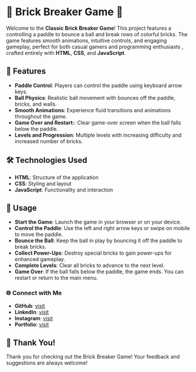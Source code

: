 # 🧱 Brick Breaker Game 🧱

Welcome to the **Classic Brick Breaker Game**! This project features a controlling a paddle to bounce a ball and break rows of colorful bricks. The game features smooth animations, intuitive controls, and engaging gameplay, perfect for both casual gamers and programming enthusiasts , crafted entirely with **HTML**, **CSS**, and **JavaScript**.



## 🚀 Features

- **Paddle Control**: Players can control the paddle using keyboard arrow keys.
- **Ball Physics**: Realistic ball movement with bounces off the paddle, bricks, and walls.
- **Smooth Animations**: Experience fluid transitions and animations throughout the game.
- **Game Over and Restart:**: Clear game-over screen when the ball falls below the paddle.
- **Levels and Progression**: Multiple levels with increasing difficulty and increased number of bricks.

## 🛠️ Technologies Used

- **HTML**: Structure of the application
- **CSS**: Styling and layout
- **JavaScript**: Functionality and interaction

## 📝 Usage

- **Start the Game**: Launch the game in your browser or on your device.
- **Control the Paddle**: Use the left and right arrow keys or swipe on mobile to move the paddle.
- **Bounce the Ball**: Keep the ball in play by bouncing it off the paddle to break bricks.
- **Collect Power-Ups**: Destroy special bricks to gain power-ups for enhanced gameplay.
- **Complete Levels**: Clear all bricks to advance to the next level.
- **Game Over**: If the ball falls below the paddle, the game ends. You can restart or return to the main menu.


### 🌐 Connect with Me

- **GitHub**: [visit](https://github.com/prathamsingh19)
- **LinkedIn**: [visit](https://www.linkedin.com/in/prathamsingh19102003)
- **Instagram**: [visit](https://instagram.com/prathamsingh.__)
- **Portfolio**: [visit](https://tinyurl.com/prathamsingh)



## 🙏 Thank You!

Thank you for checking out the Brick Breaker Game! Your feedback and suggestions are always welcome!
